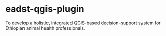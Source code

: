 # eadst-qgis-plugin
To develop a holistic, integrated QGIS-based decision-support system for Ethiopian animal health professionals.
